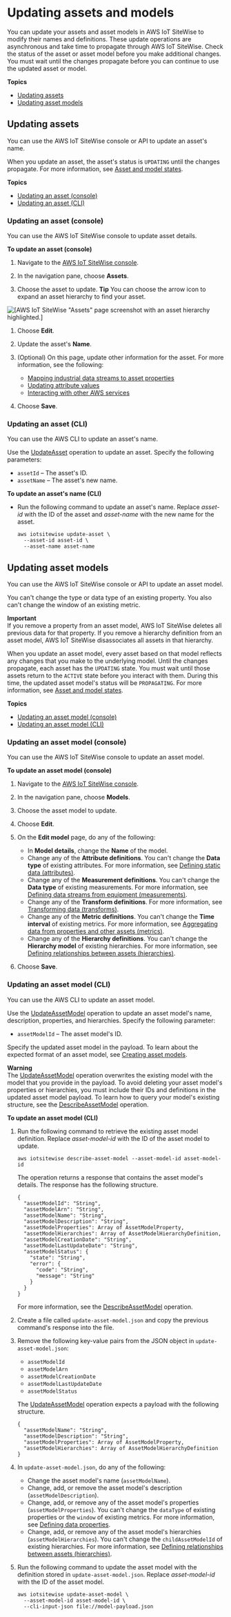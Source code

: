 # Updating assets and models<a name="update-assets-and-models"></a>

You can update your assets and asset models in AWS IoT SiteWise to modify their names and definitions\. These update operations are asynchronous and take time to propagate through AWS IoT SiteWise\. Check the status of the asset or asset model before you make additional changes\. You must wait until the changes propagate before you can continue to use the updated asset or model\.

**Topics**
+ [Updating assets](#update-assets)
+ [Updating asset models](#update-asset-models)

## Updating assets<a name="update-assets"></a>

You can use the AWS IoT SiteWise console or API to update an asset's name\.

When you update an asset, the asset's status is `UPDATING` until the changes propagate\. For more information, see [Asset and model states](asset-and-model-states.md)\.

**Topics**
+ [Updating an asset \(console\)](#update-asset-console)
+ [Updating an asset \(CLI\)](#update-asset-cli)

### Updating an asset \(console\)<a name="update-asset-console"></a>

You can use the AWS IoT SiteWise console to update asset details\.

**To update an asset \(console\)**

1. <a name="sitewise-open-console"></a>Navigate to the [AWS IoT SiteWise console](https://console.aws.amazon.com/iotsitewise/)\.

1. <a name="sitewise-choose-assets"></a>In the navigation pane, choose **Assets**\.

1. Choose the asset to update\.
**Tip**  <a name="sitewise-expand-asset-hierarchy"></a>
You can choose the arrow icon to expand an asset hierarchy to find your asset\.  

![\[AWS IoT SiteWise "Assets" page screenshot with an asset hierarchy highlighted.\]](http://docs.aws.amazon.com/iot-sitewise/latest/userguide/images/sitewise-expand-asset-hierarchy-console.png)

1. Choose **Edit**\.

1. Update the asset's **Name**\.

1. \(Optional\) On this page, update other information for the asset\. For more information, see the following:
   + [Mapping industrial data streams to asset properties](connect-data-streams.md)
   + [Updating attribute values](update-attribute-values.md)
   + [Interacting with other AWS services](interact-with-other-services.md)

1. Choose **Save**\.

### Updating an asset \(CLI\)<a name="update-asset-cli"></a>

You can use the AWS CLI to update an asset's name\.

Use the [UpdateAsset](https://docs.aws.amazon.com/iot-sitewise/latest/APIReference/API_UpdateAsset.html) operation to update an asset\. Specify the following parameters:
+ `assetId` – The asset's ID\.
+ `assetName` – The asset's new name\.

**To update an asset's name \(CLI\)**
+ Run the following command to update an asset's name\. Replace *asset\-id* with the ID of the asset and *asset\-name* with the new name for the asset\.

  ```
  aws iotsitewise update-asset \
    --asset-id asset-id \
    --asset-name asset-name
  ```

## Updating asset models<a name="update-asset-models"></a>

You can use the AWS IoT SiteWise console or API to update an asset model\.

You can't change the type or data type of an existing property\. You also can't change the window of an existing metric\.

**Important**  
If you remove a property from an asset model, AWS IoT SiteWise deletes all previous data for that property\. If you remove a hierarchy definition from an asset model, AWS IoT SiteWise disassociates all assets in that hierarchy\.

When you update an asset model, every asset based on that model reflects any changes that you make to the underlying model\. Until the changes propagate, each asset has the `UPDATING` state\. You must wait until those assets return to the `ACTIVE` state before you interact with them\. During this time, the updated asset model's status will be `PROPAGATING`\. For more information, see [Asset and model states](asset-and-model-states.md)\.

**Topics**
+ [Updating an asset model \(console\)](#update-asset-model-console)
+ [Updating an asset model \(CLI\)](#update-asset-model-cli)

### Updating an asset model \(console\)<a name="update-asset-model-console"></a>

You can use the AWS IoT SiteWise console to update an asset model\.

**To update an asset model \(console\)**

1. <a name="sitewise-open-console"></a>Navigate to the [AWS IoT SiteWise console](https://console.aws.amazon.com/iotsitewise/)\.

1. <a name="sitewise-choose-models"></a>In the navigation pane, choose **Models**\.

1. Choose the asset model to update\.

1. Choose **Edit**\.

1. On the **Edit model** page, do any of the following:
   + In **Model details**, change the **Name** of the model\.
   + Change any of the **Attribute definitions**\. You can't change the **Data type** of existing attributes\. For more information, see [Defining static data \(attributes\)](attributes.md)\.
   + Change any of the **Measurement definitions**\. You can't change the **Data type** of existing measurements\. For more information, see [Defining data streams from equipment \(measurements\)](measurements.md)\.
   + Change any of the **Transform definitions**\. For more information, see [Transforming data \(transforms\)](transforms.md)\.
   + Change any of the **Metric definitions**\. You can't change the **Time interval** of existing metrics\. For more information, see [Aggregating data from properties and other assets \(metrics\)](metrics.md)\.
   + Change any of the **Hierarchy definitions**\. You can't change the **Hierarchy model** of existing hierarchies\. For more information, see [Defining relationships between assets \(hierarchies\)](asset-hierarchies.md)\.

1. Choose **Save**\.

### Updating an asset model \(CLI\)<a name="update-asset-model-cli"></a>

You can use the AWS CLI to update an asset model\.

Use the [UpdateAssetModel](https://docs.aws.amazon.com/iot-sitewise/latest/APIReference/API_UpdateAssetModel.html) operation to update an asset model's name, description, properties, and hierarchies\. Specify the following parameter:
+ `assetModelId` – The asset model's ID\.

Specify the updated asset model in the payload\. To learn about the expected format of an asset model, see [Creating asset models](create-asset-models.md)\.

**Warning**  
The [UpdateAssetModel](https://docs.aws.amazon.com/iot-sitewise/latest/APIReference/API_UpdateAssetModel.html) operation overwrites the existing model with the model that you provide in the payload\. To avoid deleting your asset model's properties or hierarchies, you must include their IDs and definitions in the updated asset model payload\. To learn how to query your model's existing structure, see the [DescribeAssetModel](https://docs.aws.amazon.com/iot-sitewise/latest/APIReference/API_DescribeAssetModel.html) operation\.

**To update an asset model \(CLI\)**

1. Run the following command to retrieve the existing asset model definition\. Replace *asset\-model\-id* with the ID of the asset model to update\.

   ```
   aws iotsitewise describe-asset-model --asset-model-id asset-model-id
   ```

   The operation returns a response that contains the asset model's details\. The response has the following structure\.

   ```
   {
     "assetModelId": "String",
     "assetModelArn": "String",
     "assetModelName": "String",
     "assetModelDescription": "String",
     "assetModelProperties": Array of AssetModelProperty,
     "assetModelHierarchies": Array of AssetModelHierarchyDefinition,
     "assetModelCreationDate": "String",
     "assetModelLastUpdateDate": "String",
     "assetModelStatus": {
       "state": "String",
       "error": {
         "code": "String",
         "message": "String"
       }
     }
   }
   ```

   For more information, see the [DescribeAssetModel](https://docs.aws.amazon.com/iot-sitewise/latest/APIReference/API_DescribeAssetModel.html) operation\.

1. Create a file called `update-asset-model.json` and copy the previous command's response into the file\.

1. Remove the following key\-value pairs from the JSON object in `update-asset-model.json`:
   + `assetModelId`
   + `assetModelArn`
   + `assetModelCreationDate`
   + `assetModelLastUpdateDate`
   + `assetModelStatus`

   The [UpdateAssetModel](https://docs.aws.amazon.com/iot-sitewise/latest/APIReference/API_UpdateAssetModel.html) operation expects a payload with the following structure\.

   ```
   {
     "assetModelName": "String",
     "assetModelDescription": "String",
     "assetModelProperties": Array of AssetModelProperty,
     "assetModelHierarchies": Array of AssetModelHierarchyDefinition
   }
   ```

1. In `update-asset-model.json`, do any of the following:
   + Change the asset model's name \(`assetModelName`\)\.
   + Change, add, or remove the asset model's description \(`assetModelDescription`\)\.
   + Change, add, or remove any of the asset model's properties \(`assetModelProperties`\)\. You can't change the `dataType` of existing properties or the `window` of existing metrics\. For more information, see [Defining data properties](asset-properties.md)\.
   + Change, add, or remove any of the asset model's hierarchies \(`assetModelHierarchies`\)\. You can't change the `childAssetModelId` of existing hierarchies\. For more information, see [Defining relationships between assets \(hierarchies\)](asset-hierarchies.md)\.

1. Run the following command to update the asset model with the definition stored in `update-asset-model.json`\. Replace *asset\-model\-id* with the ID of the asset model\.

   ```
   aws iotsitewise update-asset-model \
     --asset-model-id asset-model-id \
     --cli-input-json file://model-payload.json
   ```